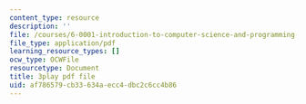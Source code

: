 ```yaml
---
content_type: resource
description: ''
file: /courses/6-0001-introduction-to-computer-science-and-programming-in-python-fall-2016/af786579cb33634aecc4dbc2c6cc4b86_C_pgH5QhIZ8.pdf
file_type: application/pdf
learning_resource_types: []
ocw_type: OCWFile
resourcetype: Document
title: 3play pdf file
uid: af786579-cb33-634a-ecc4-dbc2c6cc4b86
---
```


